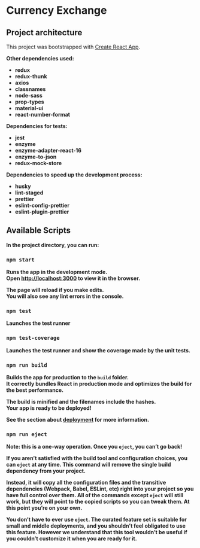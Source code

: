 # Currency Exchange

## Project architecture
This project was bootstrapped with [Create React App](https://github.com/facebook/create-react-app).<b>

Other dependencies used:
* redux
* redux-thunk
* axios
* classnames
* node-sass
* prop-types
* material-ui
* react-number-format

Dependencies for tests:
* jest
* enzyme
* enzyme-adapter-react-16
* enzyme-to-json
* redux-mock-store

Dependencies to speed up the development process:
* husky
* lint-staged
* prettier
* eslint-config-prettier
* eslint-plugin-prettier

## Available Scripts

In the project directory, you can run:

### `npm start`

Runs the app in the development mode.<br>
Open [http://localhost:3000](http://localhost:3000) to view it in the browser.

The page will reload if you make edits.<br>
You will also see any lint errors in the console.

### `npm test`

Launches the test runner



### `npm test-coverage`

Launches the test runner and show the coverage made by the unit tests.

### `npm run build`

Builds the app for production to the `build` folder.<br>
It correctly bundles React in production mode and optimizes the build for the best performance.

The build is minified and the filenames include the hashes.<br>
Your app is ready to be deployed!

See the section about [deployment](https://facebook.github.io/create-react-app/docs/deployment) for more information.

### `npm run eject`

**Note: this is a one-way operation. Once you `eject`, you can’t go back!**

If you aren’t satisfied with the build tool and configuration choices, you can `eject` at any time. This command will remove the single build dependency from your project.

Instead, it will copy all the configuration files and the transitive dependencies (Webpack, Babel, ESLint, etc) right into your project so you have full control over them. All of the commands except `eject` will still work, but they will point to the copied scripts so you can tweak them. At this point you’re on your own.

You don’t have to ever use `eject`. The curated feature set is suitable for small and middle deployments, and you shouldn’t feel obligated to use this feature. However we understand that this tool wouldn’t be useful if you couldn’t customize it when you are ready for it.
